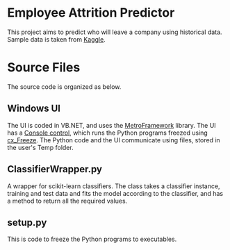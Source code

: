 # Employee Attrition Predictor
This project aims to predict who will leave a company using historical data. Sample data is taken from [Kaggle](https://www.kaggle.com/ludobenistant/hr-analytics).

# Source Files
The source code is organized as below.
## Windows UI
The UI is coded in VB.NET, and uses the [MetroFramework](https://thielj.github.io/MetroFramework) library. The UI has a [Console control](https://www.codeproject.com/Articles/335909/Embedding-a-Console-in-a-C-Application), which runs the Python programs freezed using [cx_Freeze](https://anthony-tuininga.github.io/cx_Freeze/). The Python code and the UI communicate using files, stored in the user's Temp folder.

## ClassifierWrapper.py
A wrapper for scikit-learn classifiers. The class takes a classifier instance, training and test data and fits the model according to the classifier, and has a method to return all the required values.

## setup.py
This is code to freeze the Python programs to executables.